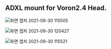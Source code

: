 ADXL mount for Voron2.4 Head.
------------------------------
![화면 캡처 2021-09-30 115505](https://user-images.githubusercontent.com/16078263/135379102-61b4d24b-7b12-483a-b245-a256915f5122.png)

![화면 캡처 2021-09-30 120427](https://user-images.githubusercontent.com/16078263/135379267-c683804e-62f6-4a18-a49e-6a29d099e304.png)

![화면 캡처 2021-09-30 115521](https://user-images.githubusercontent.com/16078263/135379283-8a35a251-bc56-4290-97ea-f5793790b77a.png)
